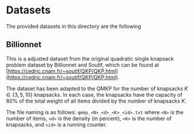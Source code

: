 # Datasets

The provided datasets in this directory are the following

## Billionnet
This is a adjusted dataset from the original quadratic single knapsack problem
dataset by Billionnet and Soutif, which can be found at
[https://cedric.cnam.fr/~soutif/QKP/QKP.html](https://cedric.cnam.fr/~soutif/QKP/QKP.html).

The dataset has been adapted to the QMKP for the number of knapsacks $K\in\{3,
5, 10\}$ knapsacks.
In each case, the knapsacks have the capacity of 80% of the total weight of all
items divided by the number of knapsacks $K$.

The file naming is as follows: `qmkp_<N>_<d>_<K>_<id>.txt` where `<N>` is the
number of items, `<d>` is the density (in percent), `<K>` is the number of
knapsacks, and `<id>` is a running counter.
